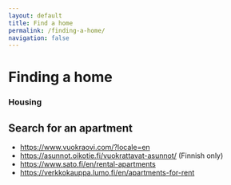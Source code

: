 ```yaml
---
layout: default
title: Find a home
permalink: /finding-a-home/
navigation: false
---
```


# Finding a home

### Housing



## Search for an apartment



- https://www.vuokraovi.com/?locale=en
- https://asunnot.oikotie.fi/vuokrattavat-asunnot/ (Finnish only)
- https://www.sato.fi/en/rental-apartments
- https://verkkokauppa.lumo.fi/en/apartments-for-rent
